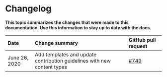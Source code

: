 # Changelog

**This topic summarizes the changes that were made to this documentation. Use this information to stay up to date with the docs.**

|**Date**|**Change summary**|**GitHub pull request**|
|:-------|:-----------------|:----------------------|
|June 26, 2020|Add templates and update contribution guidelines with new content types | [#749](https://github.com/iotaledger/documentation/pull/749)|